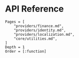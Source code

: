 # API Reference


```@index
Pages = [
    "providers/finance.md",
    "providers/identity.md",
    "providers/localization.md",
    "core/utilities.md",
]
Depth = 1
Order = [:function]
```
